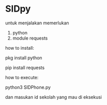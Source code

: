 # SIDpy

untuk menjalakan memerlukan
1. python
2. module requests

how to install:

pkg install python

pip install requests

how to execute:

python3 SIDPhone.py

dan masukan id sekolah yang mau di eksekusi
